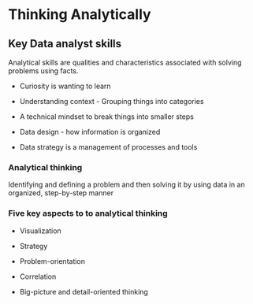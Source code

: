 # Thinking Analytically

## Key Data analyst skills

Analytical skills are qualities and characteristics associated with solving problems using facts.

* Curiosity is wanting to learn

* Understanding context - Grouping things into categories

* A technical mindset to break things into smaller steps

* Data design - how information is organized

* Data strategy is a management of processes and tools

### Analytical thinking

Identifying and defining a problem and then solving it by using data in an organized, step-by-step manner

### Five key aspects to to analytical thinking

* Visualization

* Strategy

* Problem-orientation

* Correlation

* Big-picture and detail-oriented thinking
